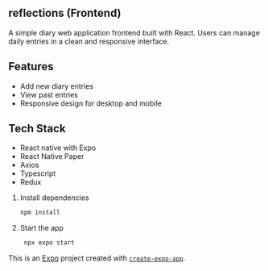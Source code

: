 ## reflections  (Frontend)

A simple diary web application frontend built with React. 
Users can manage daily entries in a clean and responsive interface.


## Features
- Add new diary entries
- View past entries
- Responsive design for desktop and mobile


## Tech Stack
- React native with Expo
- React Native Paper
- Axios
- Typescript
- Redux



1. Install dependencies

   ```bash
   npm install
   ```

2. Start the app

   ```bash
    npx expo start
   ```


This is an [Expo](https://expo.dev) project created with [`create-expo-app`](https://www.npmjs.com/package/create-expo-app).
